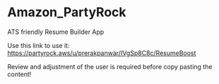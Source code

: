 # Amazon_PartyRock
ATS friendly Resume Builder App

Use this link to use it: https://partyrock.aws/u/prerakpanwar/IVgSp8C8c/ResumeBoost

Review and adjustment of the user is required before copy pasting the content!

